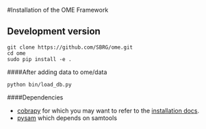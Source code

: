#Installation of the OME Framework

## Development version

```
git clone https://github.com/SBRG/ome.git
cd ome
sudo pip install -e .
```

####After adding data to ome/data
```
python bin/load_db.py
```

####Dependencies
* [cobrapy](https://github.com/opencobra/cobrapy/blob/master/README.md) for which you may want to refer to the [installation docs](https://github.com/opencobra/cobrapy/blob/master/INSTALL.md).
* [pysam](https://github.com/pysam-developers/pysam) which depends on samtools
